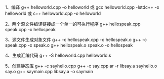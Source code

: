 
1、编译 
	g++ helloworld.cpp -o helloworld
	或
	gcc helloworld.cpp -lstdc++ -o helloworld
	或
	c++ helloworld.cpp -o helloworld

2、两个源文件编译链接成一个单一的可执行程序
	g++ hellospeak.cpp speak.cpp -o hellospeak

3、源文件生成对象文件
	g++ -c hellospeak.cpp -o hellospeak.o
	g++ -c speak.cpp -o speak.o
	g++ hellospeak.o speak.o -o hellospeak
	
4、生成汇编代码
	g++ -S helloworld.cpp 
	helloworld.s

5、创建静态库
	g++ -c sayhello.cpp
	g++ -c say.cpp
	ar -r libsay.a sayhello.o say.o
	g++ saymain.cpp libsay.a -o saymain